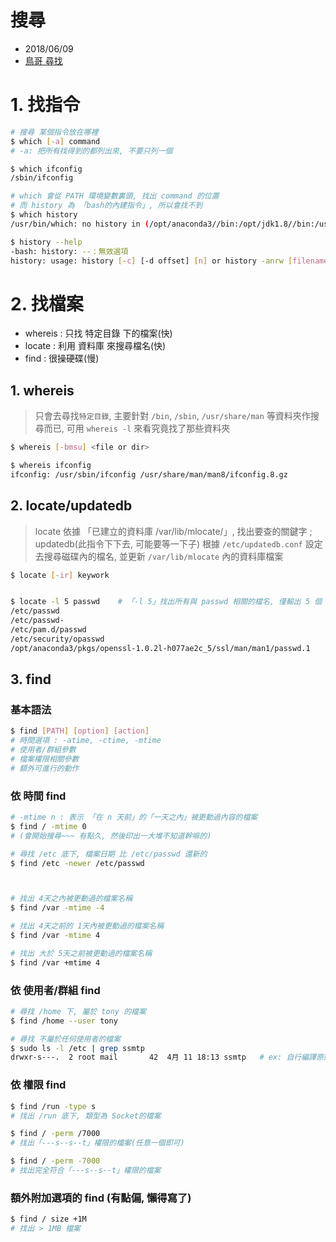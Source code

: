 # 搜尋
- 2018/06/09
- [鳥哥 尋找](http://linux.vbird.org/linux_basic/0220filemanager.php#whereis)


# 1. 找指令
```sh
# 搜尋 某個指令放在哪裡
$ which [-a] command
# -a: 把所有找得到的都列出來, 不要只列一個

$ which ifconfig
/sbin/ifconfig

# which 會從 PATH 環境變數裏頭, 找出 command 的位置
# 而 history 為 「bash的內建指令」, 所以會找不到
$ which history
/usr/bin/which: no history in (/opt/anaconda3//bin:/opt/jdk1.8//bin:/usr/local/bin:/usr/bin:/usr/local/sbin:/usr/sbin:/home/tony/.local/bin:/home/tony/bin)

$ history --help
-bash: history: --：無效選項
history: usage: history [-c] [-d offset] [n] or history -anrw [filename] or history -ps arg [arg...]
```

# 2. 找檔案
- whereis : 只找 特定目錄 下的檔案(快)
- locate : 利用 資料庫 來搜尋檔名(快)
- find : 很操硬碟(慢)

## 1. whereis

> 只會去尋找`特定目錄`, 主要針對 `/bin`, `/sbin`, `/usr/share/man` 等資料夾作搜尋而已, 可用 `whereis -l` 來看究竟找了那些資料夾

```sh
$ whereis [-bmsu] <file or dir>

$ whereis ifconfig
ifconfig: /usr/sbin/ifconfig /usr/share/man/man8/ifconfig.8.gz
```

## 2. locate/updatedb

> locate 依據 「已建立的資料庫 /var/lib/mlocate/」, 找出要查的關鍵字 ; updatedb(此指令下下去, 可能要等一下子) 根據 `/etc/updatedb.conf` 設定去搜尋磁碟內的檔名, 並更新 `/var/lib/mlocate` 內的資料庫檔案


```sh
$ locate [-ir] keywork


$ locate -l 5 passwd    # 「-l 5」找出所有與 passwd 相關的檔名, 僅輸出 5 個
/etc/passwd
/etc/passwd-
/etc/pam.d/passwd
/etc/security/opasswd
/opt/anaconda3/pkgs/openssl-1.0.2l-h077ae2c_5/ssl/man/man1/passwd.1
```


## 3. find


### 基本語法
```sh
$ find [PATH] [option] [action]
# 時間選項 : -atime, -ctime, -mtime
# 使用者/群組參數
# 檔案權限相關參數
# 額外可進行的動作
```


### 依 時間 find
```sh
# -mtime n : 表示 「在 n 天前」的「一天之內」被更動過內容的檔案
$ find / -mtime 0
# (會開始搜尋~~~ 有點久, 然後印出一大堆不知道幹嘛的)

# 尋找 /etc 底下, 檔案日期 比 /etc/passwd 還新的
$ find /etc -newer /etc/passwd



# 找出 4天之內被更動過的檔案名稱
$ find /var -mtime -4

# 找出 4天之前的 1天內被更動過的檔案名稱
$ find /var -mtime 4

# 找出 大於 5天之前被更動過的檔案名稱
$ find /var +mtime 4
```

### 依 使用者/群組 find
```sh
# 尋找 /home 下, 屬於 tony 的檔案
$ find /home --user tony

# 尋找 不屬於任何使用者的檔案
$ sudo ls -l /etc | grep ssmtp
drwxr-s---.  2 root mail       42  4月 11 18:13 ssmtp   # ex: 自行編譯原始碼軟體時, 就會經常看到
```

### 依 權限 find
```sh
$ find /run -type s
# 找出 /run 底下, 類型為 Socket的檔案

$ find / -perm /7000
# 找出「---s--s--t」權限的檔案(任意一個即可)

$ find / -perm -7000
# 找出完全符合「---s--s--t」權限的檔案
```

### 額外附加選項的 find (有點偏, 懶得寫了)

```sh
$ find / size +1M
# 找出 > 1MB 檔案
```

